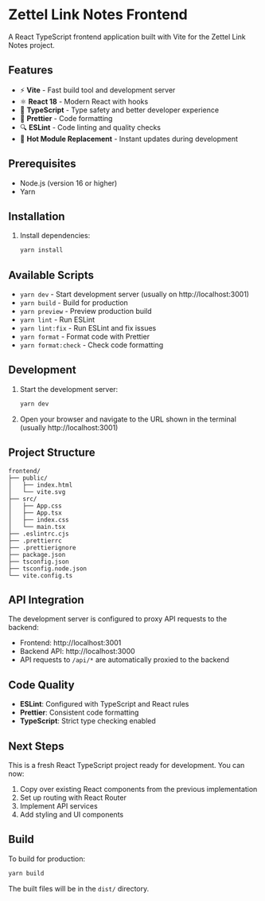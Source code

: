 # Zettel Link Notes Frontend

A React TypeScript frontend application built with Vite for the Zettel Link Notes project.

## Features

- ⚡️ **Vite** - Fast build tool and development server
- ⚛️ **React 18** - Modern React with hooks
- 🔷 **TypeScript** - Type safety and better developer experience
- 🎨 **Prettier** - Code formatting
- 🔍 **ESLint** - Code linting and quality checks
- 🚀 **Hot Module Replacement** - Instant updates during development

## Prerequisites

- Node.js (version 16 or higher)
- Yarn

## Installation

1. Install dependencies:
   ```bash
   yarn install
   ```

## Available Scripts

- `yarn dev` - Start development server (usually on http://localhost:3001)
- `yarn build` - Build for production
- `yarn preview` - Preview production build
- `yarn lint` - Run ESLint
- `yarn lint:fix` - Run ESLint and fix issues
- `yarn format` - Format code with Prettier
- `yarn format:check` - Check code formatting

## Development

1. Start the development server:
   ```bash
   yarn dev
   ```

2. Open your browser and navigate to the URL shown in the terminal (usually http://localhost:3001)

## Project Structure

```
frontend/
├── public/
│   ├── index.html
│   └── vite.svg
├── src/
│   ├── App.css
│   ├── App.tsx
│   ├── index.css
│   └── main.tsx
├── .eslintrc.cjs
├── .prettierrc
├── .prettierignore
├── package.json
├── tsconfig.json
├── tsconfig.node.json
└── vite.config.ts
```

## API Integration

The development server is configured to proxy API requests to the backend:
- Frontend: http://localhost:3001
- Backend API: http://localhost:3000
- API requests to `/api/*` are automatically proxied to the backend

## Code Quality

- **ESLint**: Configured with TypeScript and React rules
- **Prettier**: Consistent code formatting
- **TypeScript**: Strict type checking enabled

## Next Steps

This is a fresh React TypeScript project ready for development. You can now:

1. Copy over existing React components from the previous implementation
2. Set up routing with React Router
3. Implement API services
4. Add styling and UI components

## Build

To build for production:

```bash
yarn build
```

The built files will be in the `dist/` directory.